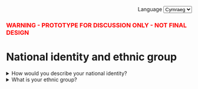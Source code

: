 <div class="govuk-form-group" align="right">
  <label class="govuk-label" for="sort">
    Language
  </label>
  <select class="govuk-select" id="sort" name="sort">
    <option value="published">English</option>
    <option value="updated" selected>Cymraeg</option>
    <option value="views">Scots</option>
  </select>
</div>

<h3 class="govuk-heading-s"><font color="red"> WARNING - PROTOTYPE FOR DISCUSSION ONLY - NOT FINAL DESIGN</font></h3>

# National identity and ethnic group

<details class="govuk-details">
  <summary class="govuk-details__summary">
    <span class="govuk-details__summary-text">
      How would you describe your national identity?
    </span>
  </summary>
  <div class="govuk-details__text">
    This area could include details on how the respondent can get extra help
  </div>
</details>

<details class="govuk-details">
  <summary class="govuk-details__summary">
    <span class="govuk-details__summary-text">
      What is your ethnic group?
    </span>
  </summary>
  <div class="govuk-details__text">
    This area could include details on how the respondent can get extra help
  </div>
</details>
